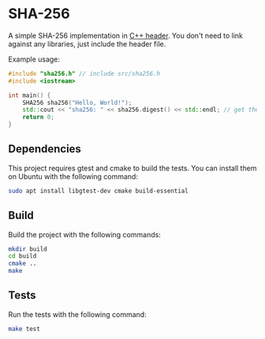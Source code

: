 # SHA-256

A simple SHA-256 implementation in [C++ header](./src/sha256.h). You don't need to link against any libraries, just include the header file.

Example usage:
```cpp
#include "sha256.h" // include src/sha256.h
#include <iostream>

int main() {
    SHA256 sha256("Hello, World!");
    std::cout << "sha256: " << sha256.digest() << std::endl; // get the SHA-256 hash
    return 0;
}
```

## Dependencies

This project requires gtest and cmake to build the tests. You can install them on Ubuntu with the following command:

```bash
sudo apt install libgtest-dev cmake build-essential
```

## Build

Build the project with the following commands:

```bash
mkdir build
cd build
cmake ..
make
```

## Tests

Run the tests with the following command:

```bash
make test
```
